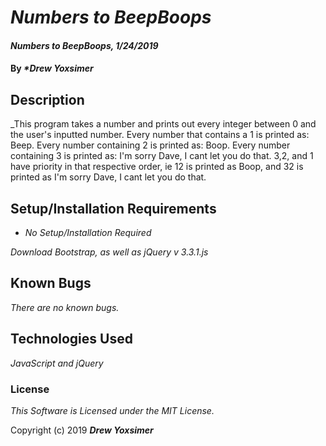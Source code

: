 # _Numbers to BeepBoops_

#### _Numbers to BeepBoops, 1/24/2019_

#### By _**Drew Yoxsimer*_

## Description

_This program takes a number and prints out every integer between 0 and the user's inputted number. Every number that contains a 1 is printed as: Beep. Every number containing 2 is printed as: Boop. Every number containing 3 is printed as: I'm sorry Dave, I cant let you do that. 3,2, and 1 have priority in that respective order, ie 12 is printed as Boop, and 32 is printed as I'm sorry Dave, I cant let you do that.

## Setup/Installation Requirements

* _No Setup/Installation Required_

_Download Bootstrap, as well as jQuery v 3.3.1.js_

## Known Bugs

_There are no known bugs._


## Technologies Used

_JavaScript and jQuery_

### License

*This Software is Licensed under the MIT License.*

Copyright (c) 2019 **_Drew Yoxsimer_**
